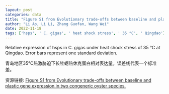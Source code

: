 ```yaml
---
layout: post
categories: data
title: "Figure S1 from Evolutionary trade-offs between baseline and plastic gene expression in two congeneric oyster species."
author: "Li Ao, Li Li, Zhang Guofan, Wang Wei"
date: 2022-11-18
tags: ['hsps', ' C. gigas', ' heat shock stress', ' 35 °C', ' Qingdao']
---
```


Relative expression of hsps in C. gigas under heat shock stress of 35 °C at Qingdao. Error bars represent one standard deviation.

青岛地区35°C热激胁迫下长牡蛎热休克蛋白相对表达量。误差线代表一个标准差。

资源链接: [Figure S1 from Evolutionary trade-offs between baseline and plastic gene expression in two congeneric oyster species.](https://doi.org/10.6084/m9.figshare.8144360.v2)
